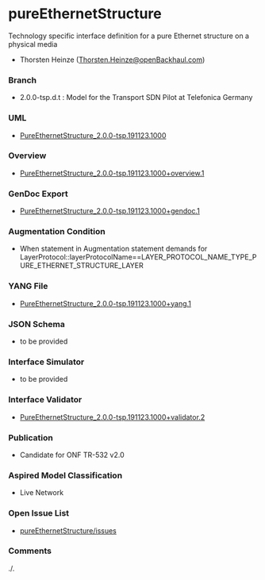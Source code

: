 # pureEthernetStructure
Technology specific interface definition for a pure Ethernet structure on a physical media
- Thorsten Heinze (Thorsten.Heinze@openBackhaul.com)

### Branch
- 2.0.0-tsp.d.t : Model for the Transport SDN Pilot at Telefonica Germany

### UML
- [PureEthernetStructure_2.0.0-tsp.191123.1000](./PureEthernetStructure_2.0.0-tsp.191123.1000.zip)

### Overview 
- [PureEthernetStructure_2.0.0-tsp.191123.1000+overview.1](./PureEthernetStructure_2.0.0-tsp.191123.1000+overview.1.png)

### GenDoc Export
- [PureEthernetStructure_2.0.0-tsp.191123.1000+gendoc.1](./PureEthernetStructure_2.0.0-tsp.191123.1000+gendoc.1.docx)

### Augmentation Condition
- When statement in Augmentation statement demands for LayerProtocol::layerProtocolName==LAYER_PROTOCOL_NAME_TYPE_PURE_ETHERNET_STRUCTURE_LAYER

### YANG File
- [PureEthernetStructure_2.0.0-tsp.191123.1000+yang.1](./PureEthernetStructure_2.0.0-tsp.191123.1000+yang.1.zip)

### JSON Schema
- to be provided

### Interface Simulator
- to be provided

### Interface Validator
- [PureEthernetStructure_2.0.0-tsp.191123.1000+validator.2](./PureEthernetStructure_2.0.0-tsp.191123.1000+validator.2.zip)

### Publication
- Candidate for ONF TR-532 v2.0 

### Aspired Model Classification
- Live Network

### Open Issue List
- [pureEthernetStructure/issues](../../issues)

### Comments
./.
